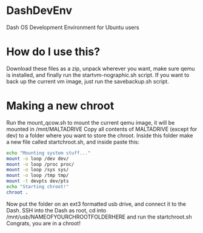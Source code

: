# DashDevEnv
Dash OS Development Environment for Ubuntu users

# How do I use this?
Download these files as a zip, unpack wherever you want, make sure qemu is installed, and finally run the startvm-nographic.sh script.
If you want to back up the current vm image, just run the savebackup.sh script.

# Making a new chroot
Run the mount_qcow.sh to mount the current qemu image, it will be mounted in /mnt/MALTADRIVE
Copy all contents of MALTADRIVE (except for dev) to a folder where you want to store the chroot.
Inside this folder make a new file called startchroot.sh, and inside paste this:

```bash
echo "Mounting system stuff..."
mount -o loop /dev dev/
mount -o loop /proc proc/
mount -o loop /sys sys/
mount -o loop /tmp tmp/
mount -t devpts dev/pts
echo "Starting chroot!"
chroot .
```

Now put the folder on an ext3 formatted usb drive, and connect it to the Dash.
SSH into the Dash as root, cd into /mnt/usb/NAMEOFYOURCHROOTFOLDERHERE and run the startchroot.sh
Congrats, you are in a chroot!
